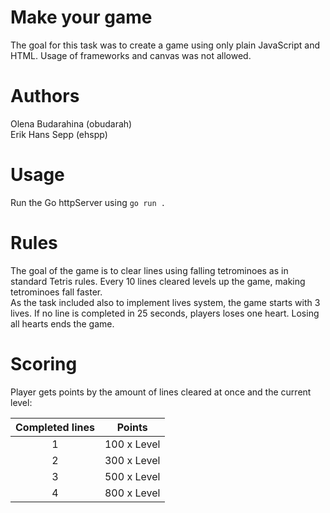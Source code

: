 # Make your game

The goal for this task was to create a game using only plain JavaScript and HTML. 
Usage of frameworks and canvas was not allowed.

# Authors

Olena Budarahina (obudarah)  
Erik Hans Sepp (ehspp)

# Usage

Run the Go httpServer using `go run . `

# Rules

The goal of the game is to clear lines using falling 
tetrominoes as in standard Tetris rules.
Every 10 lines cleared levels up the game, making tetrominoes fall 
faster.  
As the task included also to implement lives system, the game starts with 3 lives.
If no line is completed in 25 seconds, players loses
one heart. Losing all hearts ends the game.

# Scoring 

Player gets points by the amount of lines cleared at once and the current level:

|Completed lines|Points|
|:---:|:---:|
|1|100 x Level|
|2|300 x Level|
|3|500 x Level|
|4|800 x Level|
